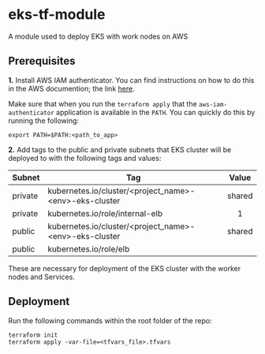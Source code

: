 # eks-tf-module
A module used to deploy EKS with work nodes on AWS

## Prerequisites

**1.** Install AWS IAM authenticator. You can find instructions on how to do this in the AWS documention; the link [here](https://docs.aws.amazon.com/eks/latest/userguide/install-aws-iam-authenticator.html).

Make sure that when you run the `terraform apply` that the `aws-iam-authenticator` application is available in the `PATH`. You can quickly do this by running the following:
```
export PATH=$PATH:<path_to_app>
```

**2.** Add tags to the public and private subnets that EKS cluster will be deployed to with the following tags and values:

| Subnet        | Tag                                                        | Value  |
| ------------- | -----------------------------------------------------------|:------:|
| private       | kubernetes.io/cluster/\<project_name\>-\<env\>-eks-cluster | shared |
| private       | kubernetes.io/role/internal-elb                            |   1    |
| public        | kubernetes.io/cluster/\<project_name\>-\<env\>-eks-cluster | shared |
| public        | kubernetes.io/role/elb                                     |        |

These are necessary for deployment of the EKS cluster with the worker nodes and Services.

## Deployment

Run the following commands within the root folder of the repo:

```
terraform init
terraform apply -var-file=<tfvars_file>.tfvars
```